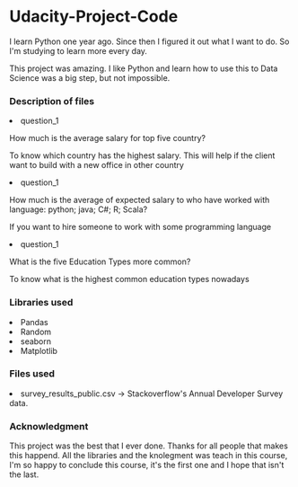 # Udacity-Project-Code 

<p> I learn Python one year ago. Since then I figured it out what I want to do. So I'm studying to learn more every day.
<p> This project was amazing. I like Python and learn how to use this to Data Science was a big step, but not impossible. 

### Description of files
<li> question_1
  <p> How much is the average salary for top five country?
  <p> To know which country has the highest salary. This will help if the client want to build with a new office in other country
    
<li> question_1
  <p> How much is the average of expected salary to who have worked with language: python; java; C#; R; Scala?
  <p> If you want to hire someone to work with some programming language 
    
<li> question_1
  <p> What is the five Education Types more common?  
  <p> To know what is the highest common education types nowadays


### Libraries used 
<li> Pandas 
<li> Random
<li> seaborn
<li> Matplotlib


### Files used 
<li> survey_results_public.csv -> Stackoverflow's Annual Developer Survey data.

### Acknowledgment 
<p> This project was the best that I ever done. Thanks for all people that makes this happend. All the libraries and the knolegment was teach in this course, I'm so happy to conclude this course, it's the first one and I hope that isn't the last. 

